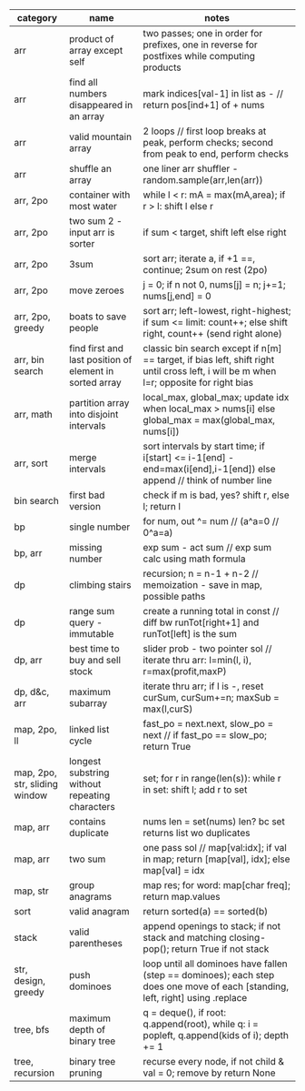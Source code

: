  category                      | name                                                    | notes
-------------------------------|---------------------------------------------------------|----------------------------------------------------------------------------------------------------------------------------------------
 arr                           | product of array except self                            | two passes; one in order for prefixes, one in reverse for postfixes while computing products
 arr                           | find all numbers disappeared in an array                | mark indices[val-1] in list as - // return pos[ind+1] of + nums
 arr                           | valid mountain array                                    | 2 loops // first loop breaks at peak, perform checks; second from peak to end, perform checks
 arr                           | shuffle an array                                        | one liner arr shuffler - random.sample(arr,len(arr))
 arr, 2po                      | container with most water                               | while l < r: mA = max(mA,area); if r > l: shift l else r
 arr, 2po                      | two sum 2 - input arr is sorter                         | if sum < target, shift left else right
 arr, 2po                      | 3sum                                                    | sort arr; iterate a, if +1 ==, continue; 2sum on rest (2po)
 arr, 2po                      | move zeroes                                             | j = 0; if n not 0, nums[j] = n; j+=1; nums[j,end] = 0
 arr, 2po, greedy              | boats to save people                                    | sort arr; left-lowest, right-highest; if sum <= limit: count++; else shift right, count++ (send right alone)
 arr, bin search               | find first and last position of element in sorted array | classic bin search except if n[m] == target, if bias left, shift right until cross left, i will be m when l=r; opposite for right bias
 arr, math                     | partition array into disjoint intervals                 | local_max, global_max; update idx when local_max > nums[i] else global_max = max(global_max, nums[i])
 arr, sort                     | merge intervals                                         | sort intervals by start time; if i[start] <= i-1[end] - end=max(i[end],i-1[end]) else append // think of number line
 bin search                    | first bad version                                       | check if m is bad, yes? shift r, else l; return l
 bp                            | single number                                           | for num, out ^= num // (a^a=0 // 0^a=a)
 bp, arr                       | missing number                                          | exp sum - act sum // exp sum calc using math formula
 dp                            | climbing stairs                                         | recursion; n = n-1 + n-2 // memoization - save in map, possible paths
 dp                            | range sum query - immutable                             | create a running total in const // diff bw runTot[right+1] and runTot[left] is the sum
 dp, arr                       | best time to buy and sell stock                         | slider prob - two pointer sol // iterate thru arr: l=min(l, i), r=max(profit,maxP)
 dp, d&c, arr                  | maximum subarray                                        | iterate thru arr; if l is -, reset curSum, curSum+=n; maxSub = max(l,curS)
 map, 2po, ll                  | linked list cycle                                       | fast_po = next.next, slow_po = next // if fast_po == slow_po; return True
 map, 2po, str, sliding window | longest substring without repeating characters          | set; for r in range(len(s)): while r in set: shift l; add r to set
 map, arr                      | contains duplicate                                      | nums len = set(nums) len? bc set returns list wo duplicates
 map, arr                      | two sum                                                 | one pass sol // map[val:idx]; if val in map; return [map[val], idx]; else map[val] = idx
 map, str                      | group anagrams                                          | map res; for word: map[char freq]; return map.values
 sort                          | valid anagram                                           | return sorted(a) == sorted(b)
 stack                         | valid parentheses                                       | append openings to stack; if not stack and matching closing- pop(); return True if not stack
 str, design, greedy           | push dominoes                                           | loop until all dominoes have fallen (step == dominoes); each step does one move of each [standing, left, right] using .replace
 tree, bfs                     | maximum depth of binary tree                            | q = deque(), if root: q.append(root), while q: i = popleft, q.append(kids of i); depth += 1
 tree, recursion               | binary tree pruning                                     | recurse every node, if not child & val = 0; remove by return None
